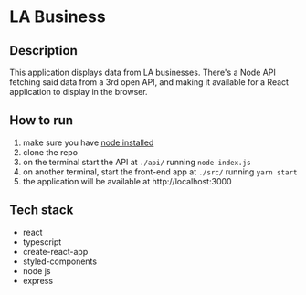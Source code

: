 # LA Business

## Description
This application displays data from LA businesses. There's a Node API fetching said data from a 3rd open API, and making it available for a React application to display in the browser.

## How to run
1. make sure you have [node installed](https://nodejs.org/en/)
2. clone the repo
3. on the terminal start the API at `./api/` running `node index.js`
4. on another terminal, start the front-end app at `./src/` running `yarn start`
5. the application will be available at http://localhost:3000
## Tech stack
- react
- typescript
- create-react-app
- styled-components
- node js
- express
